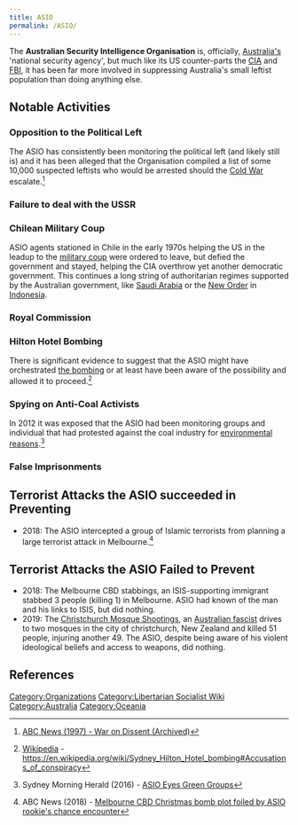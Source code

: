 ```yaml
---
title: ASIO
permalink: /ASIO/
---
```


The **Australian Security Intelligence Organisation** is, officially,
[Australia's](Australia.md "wikilink") 'national security agency', but much
like its US counter-parts the [CIA](CIA.md "wikilink") and
[FBI](Federal_Bureau_of_Investigation.md "wikilink"), it has been far more
involved in suppressing Australia's small leftist population than doing
anything else.

## Notable Activities

### Opposition to the Political Left

The ASIO has consistently been monitoring the political left (and likely
still is) and it has been alleged that the Organisation compiled a list
of some 10,000 suspected leftists who would be arrested should the [Cold
War](Cold_War.md "wikilink") escalate.[^1]

### Failure to deal with the USSR

### Chilean Military Coup

ASIO agents stationed in Chile in the early 1970s helping the US in the
leadup to the [military coup](Chilean_Military_Coup_(1973).md "wikilink")
were ordered to leave, but defied the government and stayed, helping the
CIA overthrow yet another democratic government. This continues a long
string of authoritarian regimes supported by the Australian government,
like [Saudi Arabia](Saudi_Arabia.md "wikilink") or the [New
Order](New_Order_(Indonesia).md "wikilink") in
[Indonesia](Indonesia.md "wikilink").

### Royal Commission

### Hilton Hotel Bombing

There is significant evidence to suggest that the ASIO might have
orchestrated [the bombing](Sydney_Hilton_Hotel_Bombing.md "wikilink") or at
least have been aware of the possibility and allowed it to proceed.[^2]

### Spying on Anti-Coal Activists

In 2012 it was exposed that the ASIO had been monitoring groups and
individual that had protested against the coal industry for
[environmental reasons](Environmentalism.md "wikilink").[^3]

### False Imprisonments

## Terrorist Attacks the ASIO succeeded in Preventing

- 2018: The ASIO intercepted a group of Islamic terrorists from planning
  a large terrorist attack in Melbourne.[^4]

## Terrorist Attacks the ASIO Failed to Prevent

- 2018: The Melbourne CBD stabbings, an ISIS-supporting immigrant
  stabbed 3 people (killing 1) in Melbourne. ASIO had known of the man
  and his links to ISIS, but did nothing.
- 2019: The [Christchurch Mosque
  Shootings](Christchurch_Mosque_Shootings_(2019).md "wikilink"), an
  [Australian fascist](Brendon_Tarrant.md "wikilink") drives to two mosques
  in the city of christchurch, New Zealand and killed 51 people,
  injuring another 49. The ASIO, despite being aware of his violent
  ideological beliefs and access to weapons, did nothing.

## References

<references />

[Category:Organizations](Category:Organizations.md "wikilink")
[Category:Libertarian Socialist
Wiki](Category:Libertarian_Socialist_Wiki.md "wikilink")
[Category:Australia](Category:Australia.md "wikilink")
[Category:Oceania](Category:Oceania.md "wikilink")

[^1]: [ABC News (1997) - War on Dissent
    (Archived)](https://web.archive.org/web/20051208235840/http://www.abc.net.au/time/episodes/ep8a.htm#)

[^2]: [Wikipedia](Wikipedia.md "wikilink") -
    <https://en.wikipedia.org/wiki/Sydney_Hilton_Hotel_bombing#Accusations_of_conspiracy>

[^3]: Sydney Morning Herald (2016) - [ASIO Eyes Green
    Groups](https://www.smh.com.au/politics/federal/asio-eyes-green-groups-20120411-1wsba.html)

[^4]: ABC News (2018) - [Melbourne CBD Christmas bomb plot foiled by
    ASIO rookie's chance
    encounter](https://www.abc.net.au/news/2018-11-15/rookie-asio-officer-thwarted-deadly-terror-attack/10498426)